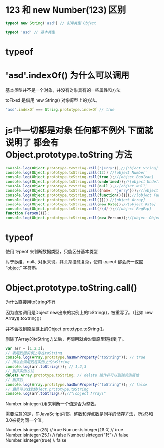 # 123 和 new Number(123) 区别

```js
typeof new String('asd') // 引用类型 Object

typeof 'asd' // 基本类型
```

# typeof



# 'asd'.indexOf() 为什么可以调用

基本类型并不是一个对象，并没有对象具有的一些属性和方法

toFixed 是借用 new String() 对象原型上的方法。

```js
"asd".indexOf === String.prototype.indexOf // true
```


# js中一切都是对象 任何都不例外 下面就说明了 都会有 Object.prototype.toString 方法

```js
console.log(Object.prototype.toString.call("jerry"));//[object String]
console.log(Object.prototype.toString.call(12));//[object Number]
console.log(Object.prototype.toString.call(true));//[object Boolean]
console.log(Object.prototype.toString.call(undefined));//[object Undefined]
console.log(Object.prototype.toString.call(null));//[object Null]
console.log(Object.prototype.toString.call({name: "jerry"}));//[object Object]
console.log(Object.prototype.toString.call(function(){}));//[object Function]
console.log(Object.prototype.toString.call([]));//[object Array]
console.log(Object.prototype.toString.call(new Date));//[object Date]
console.log(Object.prototype.toString.call(/\d/));//[object RegExp]
function Person(){};
console.log(Object.prototype.toString.call(new Person));//[object Object]
```

 

# typeof

使用 typeof 来判断数据类型，只能区分基本类型

对于数组、null、对象来说，其关系错综复杂，使用 typeof 都会统一返回 “object” 字符串。



# Object.prototype.toString.call()

为什么直接用toString不行

因为直接调用是Object new出来的实例上的toString()，被重写了。（比如 new Array().toString()）

并不会找到原型链上的Object.prototype.toString()。

删除了Array的toString方法后，再调用就会沿着原型链找到了。

```js
var arr = [1,2,3];
// 表明数组实例上存在toString
console.log(Array.prototype.hasOwnProperty("toString")); // true
// 所以会调用数组实例上的toString
console.log(arr.toString()); // 1,2,3
// 删掉实例方法
delete Array.prototype.toString; // delete 操作符可以删除实例属性
// 删掉后
console.log(Array.prototype.hasOwnProperty("toString")); // false
// 最终可以找到Object.prototype.toString 
console.log(arr.toString());//"[object Array]"

```


Number.isInteger()用来判断一个值是否为整数。

需要注意的是，在JavaScript内部，整数和浮点数是同样的储存方法，所以3和3.0被视为同一个值。

Number.isInteger(25) // true
Number.isInteger(25.0) // true
Number.isInteger(25.1) // false
Number.isInteger("15") // false
Number.isInteger(true) // false



